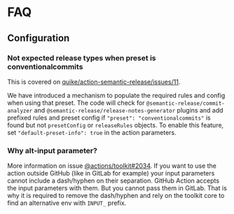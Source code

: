 # FAQ

## Configuration

### **Not expected release types when preset is conventionalcommits**

This is covered on
[quike/action-semantic-release/issues/11](https://github.com/quike/action-semantic-release/issues/11).

We have introduced a mechanism to populate the required rules and config when using that preset. The code will check for
`@semantic-release/commit-analyzer` and `@semantic-release/release-notes-generator` plugins and add prefixed rules and
preset config if `"preset": "conventionalcommits"` is found but not `presetConfig` or `releaseRules` objects. To enable
this feature, set `"default-preset-info": true` in the action parameters.

### **Why alt-input parameter?**

More information on issue [@actions/toolkit#2034](https://github.com/actions/toolkit/issues/2034). If you want to use
the action outside GitHub (like in GitLab for example) your input parameters cannot include a dash/hyphen on their
separation. GitHub Action accepts the input parameters with them. But you cannot pass them in GitLab. That is why it is
required to remove the dash/hyphen and rely on the toolkit core to find an alternative env with `INPUT_` prefix.
